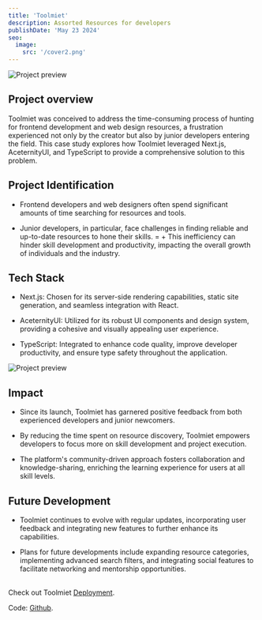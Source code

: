 ```yaml
---
title: 'Toolmiet'
description: Assorted Resources for developers
publishDate: 'May 23 2024'
seo:
  image:
    src: '/cover2.png'
---
```


![Project preview](/cover2.png)

## Project overview
Toolmiet was conceived to address the time-consuming process of hunting for frontend development and web design resources, a frustration experienced not only by the creator but also by junior developers entering the field. This case study explores how Toolmiet leveraged Next.js, AceternityUI, and TypeScript to provide a comprehensive solution to this problem.

## Project Identification

* Frontend developers and web designers often spend significant amounts of time searching for resources and tools.
- Junior developers, in particular, face challenges in finding reliable and up-to-date resources to hone their skills.
= + This inefficiency can hinder skill development and productivity, impacting the overall growth of individuals and the industry.

## Tech Stack

* Next.js: Chosen for its server-side rendering capabilities, static site generation, and seamless integration with React.
- AceternityUI: Utilized for its robust UI components and design system, providing a cohesive and visually appealing user experience.
+ TypeScript: Integrated to enhance code quality, improve developer productivity, and ensure type safety throughout the application.

![Project preview](/resource.png)

## Impact 

* Since its launch, Toolmiet has garnered positive feedback from both experienced developers and junior newcomers.
- By reducing the time spent on resource discovery, Toolmiet empowers developers to focus more on skill development and project execution.
+ The platform's community-driven approach fosters collaboration and knowledge-sharing, enriching the learning experience for users at all skill levels.

## Future Development

* Toolmiet continues to evolve with regular updates, incorporating user feedback and integrating new features to further enhance its capabilities.
- Plans for future developments include expanding resource categories, implementing advanced search filters, and integrating social features to facilitate networking and mentorship opportunities.


 <br>Check out Toolmiet [Deployment](https://toolmiet.vercel.app/).

Code:  [Github](https://github.com/Jananisankar21419/toolmiet).
